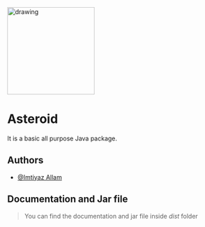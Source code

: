 

<img src="https://a.fsdn.com/allura/p/lib-asteroid/icon?dfabe7d83cc406bcf13a3083bc82c37bb2624550503d46716b9b8a6439d748ea?&w=90" alt="drawing" width="200"/>



# Asteroid

It is a basic all purpose Java package.


## Authors

- [@Imtiyaz Allam](https://www.github.com/asteroid-softwares)


## Documentation and Jar file

>You can find the documentation and jar file inside _dist_ folder

